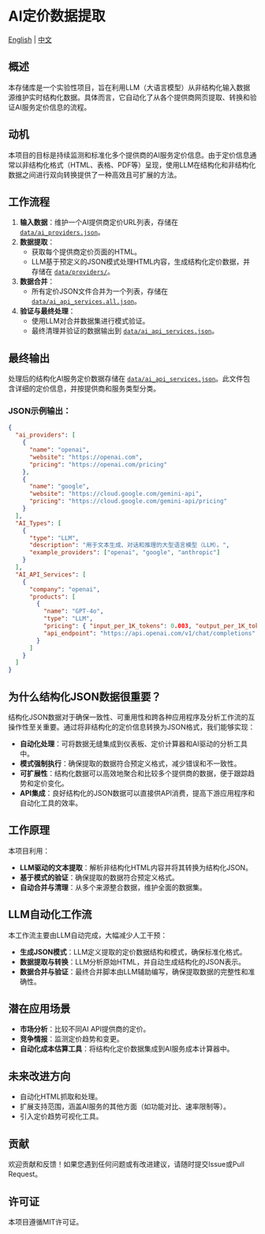 # AI定价数据提取
[English](README.md) | [中文](README.zh-CN.md)

## 概述
本存储库是一个实验性项目，旨在利用LLM（大语言模型）从非结构化输入数据源维护实时结构化数据。具体而言，它自动化了从各个提供商网页提取、转换和验证AI服务定价信息的流程。

## 动机
本项目的目标是持续监测和标准化多个提供商的AI服务定价信息。由于定价信息通常以非结构化格式（HTML、表格、PDF等）呈现，使用LLM在结构化和非结构化数据之间进行双向转换提供了一种高效且可扩展的方法。

## 工作流程

1. **输入数据**：维护一个AI提供商定价URL列表，存储在 [`data/ai_providers.json`](data/ai_providers.json)。
2. **数据提取**：
   - 获取每个提供商定价页面的HTML。
   - LLM基于预定义的JSON模式处理HTML内容，生成结构化定价数据，并存储在 [`data/providers/`](data/providers/)。
3. **数据合并**：
   - 所有定价JSON文件合并为一个列表，存储在 [`data/ai_api_services.all.json`](data/ai_api_services.all.json)。
4. **验证与最终处理**：
   - 使用LLM对合并数据集进行模式验证。
   - 最终清理并验证的数据输出到 [`data/ai_api_services.json`](data/ai_api_services.json)。

## 最终输出
处理后的结构化AI服务定价数据存储在 [`data/ai_api_services.json`](data/ai_api_services.json?raw=true)。此文件包含详细的定价信息，并按提供商和服务类型分类。

### JSON示例输出：
```json
{
  "ai_providers": [
    {
      "name": "openai",
      "website": "https://openai.com",
      "pricing": "https://openai.com/pricing"
    },
    {
      "name": "google",
      "website": "https://cloud.google.com/gemini-api",
      "pricing": "https://cloud.google.com/gemini-api/pricing"
    }
  ],
  "AI_Types": [
    {
      "type": "LLM",
      "description": "用于文本生成、对话和推理的大型语言模型（LLM）。",
      "example_providers": ["openai", "google", "anthropic"]
    }
  ],
  "AI_API_Services": [
    {
      "company": "openai",
      "products": [
        {
          "name": "GPT-4o",
          "type": "LLM",
          "pricing": { "input_per_1K_tokens": 0.003, "output_per_1K_tokens": 0.015, "currency": "USD" },
          "api_endpoint": "https://api.openai.com/v1/chat/completions"
        }
      ]
    }
  ]
}
```

## 为什么结构化JSON数据很重要？
结构化JSON数据对于确保一致性、可重用性和跨各种应用程序及分析工作流的互操作性至关重要。通过将非结构化的定价信息转换为JSON格式，我们能够实现：
- **自动化处理**：可将数据无缝集成到仪表板、定价计算器和AI驱动的分析工具中。
- **模式强制执行**：确保提取的数据符合预定义格式，减少错误和不一致性。
- **可扩展性**：结构化数据可以高效地聚合和比较多个提供商的数据，便于跟踪趋势和定价变化。
- **API集成**：良好结构化的JSON数据可以直接供API消费，提高下游应用程序和自动化工具的效率。

## 工作原理
本项目利用：
- **LLM驱动的文本提取**：解析非结构化HTML内容并将其转换为结构化JSON。
- **基于模式的验证**：确保提取的数据符合预定义格式。
- **自动合并与清理**：从多个来源整合数据，维护全面的数据集。

## LLM自动化工作流
本工作流主要由LLM自动完成，大幅减少人工干预：
- **生成JSON模式**：LLM定义提取的定价数据结构和模式，确保标准化格式。
- **数据提取与转换**：LLM分析原始HTML，并自动生成结构化的JSON表示。
- **数据合并与验证**：最终合并脚本由LLM辅助编写，确保提取数据的完整性和准确性。

## 潜在应用场景
- **市场分析**：比较不同AI API提供商的定价。
- **竞争情报**：监测定价趋势和变更。
- **自动化成本估算工具**：将结构化定价数据集成到AI服务成本计算器中。

## 未来改进方向
- 自动化HTML抓取和处理。
- 扩展支持范围，涵盖AI服务的其他方面（如功能对比、速率限制等）。
- 引入定价趋势可视化工具。

## 贡献
欢迎贡献和反馈！如果您遇到任何问题或有改进建议，请随时提交Issue或Pull Request。

## 许可证
本项目遵循MIT许可证。

